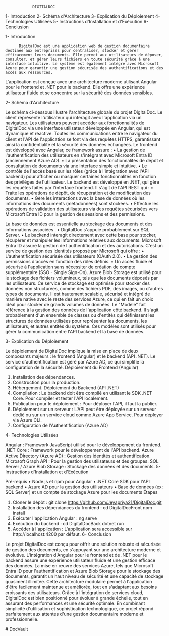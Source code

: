 				DIGITALDOC



1-  Introduction
2-  Schéma d'Architecture
3- Explication du Déploiement
4- Technologies Utilisées
5- Instructions d'Installation et d'Exécution
6- Conclusion 



	
1- Introduction


          DigitalDoc est une application web de gestion documentaire destinée aux entreprises pour centraliser, stocker et gérer efficacement leurs documents. Elle permet aux utilisateurs de déposer, consulter, et gérer leurs fichiers en toute sécurité grâce à une interface intuitive. Le système est également intégré avec Microsoft Azure pour garantir une gestion sécurisée des authentifications et des accès aux ressources.

L'application est conçue avec une architecture moderne utilisant Angular pour le frontend et .NET pour le backend. Elle offre une expérience utilisateur fluide et se concentre sur la sécurité des données sensibles.

2-  Schéma d'Architecture

Le schéma ci-dessous illustre l'architecture globale du projet DigitalDoc. Le client représente l'utilisateur qui interagit avec l'application via un navigateur. Les utilisateurs peuvent accéder aux fonctionnalités de DigitalDoc via une interface utilisateur développée en Angular, qui est dynamique et réactive. Toutes les communications entre le navigateur du client et l'API de l'application se font via des requêtes HTTPS, garantissant ainsi la confidentialité et la sécurité des données échangées.
Le frontend est développé avec Angular, ce framework assure :
•	La gestion de l'authentification des utilisateurs en s'intégrant avec Microsoft Entra ID (anciennement Azure AD).
•	La présentation des fonctionnalités de dépôt et consultation de documents via une interface simple et intuitive.
•	Le contrôle de l'accès basé sur les rôles (grâce à l'intégration avec l'API backend) pour afficher ou masquer certaines fonctionnalités en fonction des privilèges de l'utilisateur.
Le backend est développé en .NET, qui gère les requêtes faites par l'interface frontend. Il s'agit de l'API REST qui :
•	Traite les opérations de dépôt, de récupération et de modification des documents.
•	Gère les interactions avec la base de données où les informations des documents (métadonnées) sont stockées.
•	Effectue les opérations de validation des utilisateurs via des requêtes sécurisées vers Microsoft Entra ID pour la gestion des sessions et des permissions.

La base de données est essentielle au stockage des documents et des informations associées .
•	DigitalDoc s'appuie probablement sur SQL Server.
•	Le backend interagit directement avec cette base pour stocker, récupérer et manipuler les informations relatives aux documents.
Microsoft Entra ID assure la gestion de l'authentification et des autorisations. C'est un service de gestion des identités proposé par Microsoft qui offre :
•	L'authentification sécurisée des utilisateurs (OAuth 2.0).
•	La gestion des permissions d'accès en fonction des rôles définis.
•	Un accès fluide et sécurisé à l'application sans nécessiter de création de compte supplémentaire (SSO - Single Sign-On).
      Azure Blob Storage est utilisé pour le stockage des fichiers volumineux, tels que les documents déposés par les utilisateurs. Ce service de stockage est optimisé pour stocker des données non structurées, comme des fichiers PDF, des images, ou d'autres types de documents. Il est hautement scalable, sécurisé et intégré de manière native avec le reste des services Azure, ce qui en fait un choix idéal pour stocker de grands volumes de données.
Le "Modèle" fait référence à la gestion des données de l'application côté backend. Il s'agit probablement d'un ensemble de classes ou d'entités qui définissent les structures de données utilisées pour représenter les documents, les utilisateurs, et autres entités du système. Ces modèles sont utilisés pour gérer la communication entre l'API backend et la base de données.
 

3- Explication du Déploiement

Le déploiement de DigitalDoc implique la mise en place de deux composants majeurs : le frontend (Angular) et le backend (API .NET). Le service d'authentification est géré par Azure AD, ce qui simplifie la configuration de la sécurité.
Déploiement du Frontend (Angular)
1.	Installation des dépendances.
2.	Construction pour la production.
3.	Hébergement.
Déploiement du Backend (API .NET)
1.	Compilation : Le backend doit être compilé en utilisant le SDK .NET Core. Pour compiler et tester l'API localement.
2.	Publication pour le déploiement : Pour déployer l'API, il faut la publier.
3.	Déploiement sur un serveur : L'API peut être déployée sur un serveur dédié ou sur un service cloud comme Azure App Service. Pour déployer via Azure CLI.
4.	Configuration de l'Authentification (Azure AD)

4- Technologies Utilisées

 Angular : Framework JavaScript utilisé pour le développement du frontend.
.NET Core : Framework pour le développement de l'API backend.
Azure Active Directory (Azure AD) : Gestion des identités et authentification.
Microsoft Graph API : Pour la gestion des utilisateurs et des groupes.
SQL Server / Azure Blob Storage : Stockage des données et des documents.
5- Instructions d'Installation et d'Exécution

Pré-requis
•	Node.js et npm pour Angular
•	.NET Core SDK pour l'API backend
•	Azure AD pour la gestion des utilisateurs
•	Base de données (ex: SQL Server) et un compte de stockage Azure pour les documents
Étapes
1.	Cloner le dépôt :
git clone https://github.com/Jeyapriya21/DigitalDoc.git
2.	Installation des dépendances du frontend :
cd DigitalDocFront
npm install
3.	Exécuter l'application Angular :
ng serve
4.	Exécution du backend :
cd DigitalDocBack
dotnet run
5.	Accéder à l'application :
 L'application sera accessible sur http://localhost:4200 par défaut.
6- Conclusion 

Le projet DigitalDoc est conçu pour offrir une solution robuste et sécurisée de gestion des documents, en s'appuyant sur une architecture moderne et évolutive. L'intégration d'Angular pour le frontend et de .NET pour le backend assure une expérience utilisateur fluide et une gestion efficace des données. La mise en œuvre des services Azure, tels que Microsoft Entra ID pour l'authentification et Azure Blob Storage pour le stockage des documents, garantit un haut niveau de sécurité et une capacité de stockage quasiment illimitée.
Cette architecture modulaire permet à l'application d'être facilement maintenue et améliorée, tout en s'adaptant aux besoins croissants des utilisateurs. Grâce à l'intégration de services cloud, DigitalDoc est bien positionné pour évoluer à grande échelle, tout en assurant des performances et une sécurité optimale. En combinant simplicité d'utilisation et sophistication technologique, ce projet répond parfaitement aux attentes d'une gestion documentaire moderne et professionnelle.


#   D o c V a u l t  
 